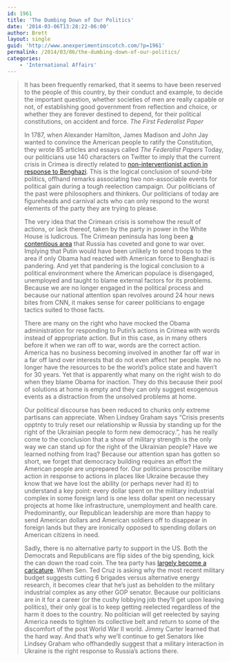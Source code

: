 ```yaml
---
id: 1961
title: 'The Dumbing Down of Our Politics'
date: '2014-03-06T13:28:22-06:00'
author: Brett
layout: single
guid: 'http://www.anexperimentinscotch.com/?p=1961'
permalink: /2014/03/06/the-dumbing-down-of-our-politics/
categories:
    - 'International Affairs'
---
```


> It has been frequently remarked, that it seems to have been reserved to the people of this country, by their conduct and example, to decide the important question, whether societies of men are really capable or not, of establishing good government from reflection and choice, or whether they are forever destined to depend, for their political constitutions, on accident and force. *The First Federalist Paper*
> 
> In 1787, when Alexander Hamilton, James Madison and John Jay wanted to convince the American people to ratify the Constitution, they wrote 85 articles and essays called *The Federalist Papers* Today, our politicians use 140 characters on Twitter to imply that the current crisis in Crimea is directly related to [non-interventionist action in response to Benghazi](https://twitter.com/GrahamBlog/status/440920315292811264). This is the logical conclusion of sound-bite politics, offhand remarks associating two non-associable events for political gain during a tough reelection campaign. Our politicians of the past were philosophers and thinkers. Our politicians of today are figureheads and carnival acts who can only respond to the worst elements of the party they are trying to please.
> 
> The very idea that the Crimean crisis is somehow the result of actions, or lack thereof, taken by the party in power in the White House is ludicrous. The Crimean peninsula has long been [a contentious area](http://en.wikipedia.org/wiki/Crimea#Crimean_War_and_the_19th_century) that Russia has coveted and gone to war over. Implying that Putin would have been unlikely to send troops to the area if only Obama had reacted with American force to Benghazi is pandering. And yet that pandering is the logical conclusion to a political environment where the American populace is disengaged, unemployed and taught to blame external factors for its problems. Because we are no longer engaged in the political process and because our national attention span revolves around 24 hour news bites from CNN, it makes sense for career politicians to engage tactics suited to those facts.
> 
> There are many on the right who have mocked the Obama administration for responding to Putin’s actions in Crimea with words instead of appropriate action. But in this case, as in many others before it when we ran off to war, words are the correct action. America has no business becoming involved in another far off war in a far off land over interests that do not even affect her people. We no longer have the resources to be the world’s police state and haven’t for 30 years. Yet that is apparently what many on the right wish to do when they blame Obama for inaction. They do this because their pool of solutions at home is empty and they can only suggest exogenous events as a distraction from the unsolved problems at home.
> 
> Our political discourse has been reduced to chunks only extreme partisans can appreciate. When Lindsey Graham says “Crisis presents opptnty to truly reset our relationship w Russia by standing up for the right of the Ukrainian people to form new democracy.”, has he really come to the conclusion that a show of military strength is the only way we can stand up for the right of the Ukrainian people? Have we learned nothing from Iraq? Because our attention span has gotten so short, we forget that democracy building requires an effort the American people are unprepared for. Our politicians proscribe military action in response to actions in places like Ukraine because they know that we have lost the ability (or perhaps never had it) to understand a key point: every dollar spent on the military industrial complex in some foreign land is one less dollar spent on necessary projects at home like infrastructure, unemployment and health care. Predominantly, our Republican leadership are more than happy to send American dollars and American soldiers off to disappear in foreign lands but they are ironically opposed to spending dollars on American citizens in need.
> 
> Sadly, there is no alternative party to support in the US. Both the Democrats and Republicans are flip sides of the big spending, kick the can down the road coin. The tea party has [largely become a caricature](http://www.youtube.com/watch?v=pYrUDyGlhOY). When Sen. Ted Cruz is asking why the most recent military budget suggests cutting 6 brigades versus alternative energy research, it becomes clear that he’s just as beholden to the military industrial complex as any other GOP senator. Because our politicians are in it for a career (or the cushy lobbying job they’ll get upon leaving politics), their only goal is to keep getting reelected regardless of the harm it does to the country. No politician will get reelected by saying America needs to tighten its collective belt and return to some of the discomfort of the post World War II world. Jimmy Carter learned that the hard way. And that’s why we’ll continue to get Senators like Lindsey Graham who offhandedly suggest that a military interaction in Ukraine is the right response to Russia’s actions there.